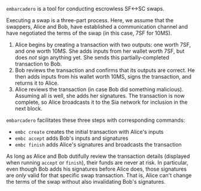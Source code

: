 `embarcadero` is a tool for conducting escrowless SF<->SC swaps.

Executing a swap is a three-part process. Here, we assume that the swappers,
Alice and Bob, have established a communication channel and have negotiated the
terms of the swap (in this case, 7SF for 10MS).

1. Alice begins by creating a transaction with two outputs: one worth 7SF, and
   one worth 10MS. She adds inputs from her wallet worth 7SF, but does *not*
   sign anything yet. She sends this partially-completed transaction to Bob.
2. Bob reviews the transaction and confirms that its outputs are correct. He
   then adds inputs from his wallet worth 10MS, signs the transaction, and
   returns it to Alice.
3. Alice reviews the transaction (in case Bob did something malicious). Assuming
   all is well, she adds her signatures. The transaction is now complete, so
   Alice broadcasts it to the Sia network for inclusion in the next block.

`embarcadero` facilitates these three steps with corresponding commands:

- `embc create` creates the initial transaction with Alice's inputs
- `embc accept` adds Bob's inputs and signatures
- `embc finish` adds Alice's signatures and broadcasts the transaction

As long as Alice and Bob dutifully review the transaction details (displayed
when running `accept` or `finish`), their funds are never at risk. In
particular, even though Bob adds his signatures before Alice does, those
signatures are *only* valid for that specific swap transaction. That is, Alice
can't change the terms of the swap without also invalidating Bob's signatures.
